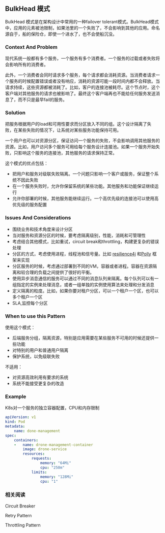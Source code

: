 ## BulkHead 模式

BulkHead 模式是在架构设计中常用的一种failover tolerant模式。BulkHead模式中，应用的元素被池限制，如果池里的一个失败了，不会影响到其他的应用。命名源自于，船的保险仓，即使一个进水了，也不会使船沉没。

### Context And Problem

现代系统一般都有多个服务，一个服务有多个消费者。一个服务的过载或者失败将会影响所有的消费者。

此外，一个消费者会同时请求多个服务，每个请求都会消耗资源。当消费者请求一个服务的时候配置错误或者没有响应，消耗的资源可能一段时间内都不会释放。当请求持续，这些资源都被消耗了。比如，客户的连接池被耗尽。这个节点时，这个客户端对其他服务的请求也被影响了。最终这个客户端再也不能给任何服务发送消息了，而不只是最早fail的服务。

### Solution 

把服务根据用户的load和可用性要求而分区放入不同的组。这个设计隔离了失败，在某些失败的情况下，让系统对某些服务功能保持可用。

一个用户也可以对资源分区，保证访问一个服务的失败，不会影响调用其他服务的资源。比如，用户访问多个服务可用给每个服务设计连接池。如果一个服务开始失败，只影响这个服务的连接池，其他服务的请求保持正常。

这个模式的优点包括：

* 把用户和服务对级联失败隔离。一个问题只影响一个客户或服务，保证整个系统不因此失败
* 在一个服务失败时，允许你保留系统的某些功能。其他服务和功能保证继续运行
* 允许你部署的时候，其他服务能继续运行。一个高优先级的连接池可以使用高优先级的服务配置

### Issues And Considerations

* 围绕业务和技术角度来设计分区
* 当对服务和资源分区的时候，要考虑隔离级别，性能，消耗和可管理性
* 考虑结合其他模式，比如重试，circuit break和throttling，构建更复杂的错误处理
* 分区的方式，考虑使用进程，线程池和信号量。比如 [resilience4j](https://github.com/resilience4j/resilience4j) 和[Polly](https://github.com/App-vNext/Polly) 框架来实现
* 分区服务的时候，考虑通过部署到不同的VM，容器或者进程。容器在资源隔离和较合理的负载之间提供了很好的平衡。
* 使用异步消息通信的服务可以通过不同的消息队列来隔离。每个队列可以有一组指定的实例来处理消息，或者一组单独的实例使用算法来处理和分发消息
* 定义隔离的粒度。比如，如果你要对租户分区，可以一个租户一个区，也可以多个租户一个区
* SLA,监控每个分区

### When to use this Pattern

使用这个模式：

* 后端服务分组，隔离资源，特别是应用需要在某些服务不可用的时候还提供一些功能
* 对特别的用户和普通用户隔离
* 保护系统，以免级联失败

不适用：

* 对资源高效利用有要求的系统
* 系统不能接受更复杂的改造

### Example

K8s对一个服务的独立容器配置，CPU和内存限制

``` yaml
apiVersion: v1
kind: Pod
metadata:
	name: done-management
spec:
	containers:
	-	name: drone-management-container
		image: drone-service
		resources:
			requests:
				memory: "64Mi"
				cpu: "250m"
			limits:
				memory: "128Mi"
				cpu: "1"
```

### 相关阅读

Circuit Breaker

Retry Pattern

Throttling Pattern

